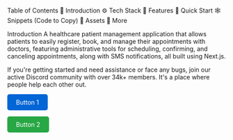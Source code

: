 Table of Contents
🤖 Introduction
⚙️ Tech Stack
🔋 Features
🤸 Quick Start
🕸️ Snippets (Code to Copy)
🔗 Assets
🚀 More


Introduction
A healthcare patient management application that allows patients to easily register, book, and manage their appointments with doctors, featuring administrative tools for scheduling, confirming, and canceling appointments, along with SMS notifications, all built using Next.js.

If you're getting started and need assistance or face any bugs, join our active Discord community with over 34k+ members. It's a place where people help each other out.

<a href="https://link1.com" style="display: inline-block; padding: 10px 20px; background-color: #0366d6; color: #ffffff; text-decoration: none; border-radius: 5px;">Button 1</a>

<a href="https://link2.com" style="display: inline-block; padding: 10px 20px; background-color: #28a745; color: #ffffff; text-decoration: none; border-radius: 5px;">Button 2</a>
